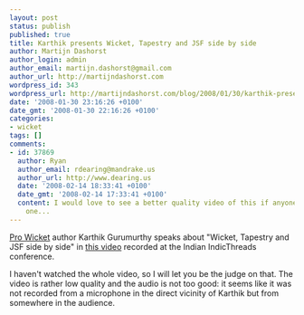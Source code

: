 ```yaml
---
layout: post
status: publish
published: true
title: Karthik presents Wicket, Tapestry and JSF side by side
author: Martijn Dashorst
author_login: admin
author_email: martijn.dashorst@gmail.com
author_url: http://martijndashorst.com
wordpress_id: 343
wordpress_url: http://martijndashorst.com/blog/2008/01/30/karthik-presents-wicket-tapestry-and-jsf-side-by-side/
date: '2008-01-30 23:16:26 +0100'
date_gmt: '2008-01-30 22:16:26 +0100'
categories:
- wicket
tags: []
comments:
- id: 37869
  author: Ryan
  author_email: rdearing@mandrake.us
  author_url: http://www.dearing.us
  date: '2008-02-14 18:33:41 +0100'
  date_gmt: '2008-02-14 17:33:41 +0100'
  content: I would love to see a better quality video of this if anyone has found
    one...
---
```

<p><a href="http://www.amazon.com/Pro-Wicket-Experts-Voice-Java/dp/1590597222" title="Amazon.com: Pro Wicket (Expert's Voice in Java): Books: Karthik Gurumurthy">Pro Wicket</a> author Karthik Gurumurthy speaks about "Wicket, Tapestry and JSF side by side" in <a href="http://www.indicthreads.com/videos/1158/jsf__tapestry_ajax_wicket_java.html" title="Wicket, Tapestry and JSF side by side : Video - Enterprise Java Software Developer Station">this video</a> recorded at the Indian  IndicThreads conference. </p>
<p>I haven't watched the whole video, so I will let you be the judge on that. The video is rather low quality and the audio is not too good: it seems like it was not recorded from a microphone in the direct vicinity of Karthik but from somewhere in the audience.</p>
